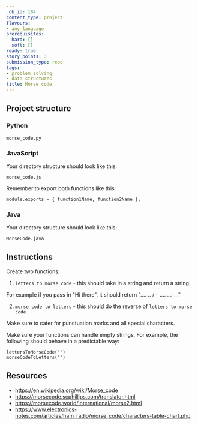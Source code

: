 ```yaml
---
_db_id: 184
content_type: project
flavours:
- any_language
prerequisites:
  hard: []
  soft: []
ready: true
story_points: 3
submission_type: repo
tags:
- problem solving
- data structures
title: Morse code
---
```


## Project structure

### Python

```
morse_code.py
```

### JavaScript

Your directory structure should look like this:

```
morse_code.js
```

Remember to export both functions like this:

```
module.exports = { function1Name, function2Name };
```

### Java

Your directory structure should look like this:

```
MorseCode.java       
```

## Instructions

Create two functions:

1. `letters to morse code` - this should take in a string and return a string.

For example if you pass in "Hi there", it should return ".... .. / - .... . .-. ."

2. `morse code to letters` - this should do the reverse of `letters to morse code`

Make sure to cater for punctuation marks and all special characters.

Make sure your functions can handle empty strings. For example, the following should behave in a predictable way:

```
lettersToMorseCode("") 
morseCodeToLetters("") 
```
## Resources

- https://en.wikipedia.org/wiki/Morse_code
- https://morsecode.scphillips.com/translator.html
- https://morsecode.world/international/morse2.html
- https://www.electronics-notes.com/articles/ham_radio/morse_code/characters-table-chart.php